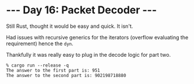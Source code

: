 # --- Day 16: Packet Decoder ---

Still Rust, thought it would be easy and quick. It isn't.

Had issues with recursive generics for the iterators
(overflow evaluating the requirement) hence the `dyn`.

Thankfully it was really easy to plug in the decode logic for part two.

```
% cargo run --release -q
The answer to the first part is: 951
The answer to the second part is: 902198718880
```
